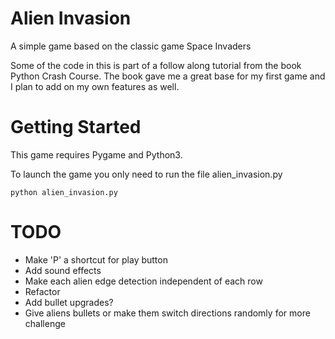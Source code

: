 # Alien Invasion

A simple game based on the classic game Space Invaders

Some of the code in this is part of a follow along tutorial from the book Python Crash Course. 
The book gave me a great base for my first game and I plan to add on my own features as well.

# Getting Started

This game requires Pygame and Python3.

To launch the game you only need to run the file alien_invasion.py
```
python alien_invasion.py
```

# TODO
* Make 'P' a shortcut for play button
* Add sound effects
* Make each alien edge detection independent of each row
* Refactor
* Add bullet upgrades?
* Give aliens bullets or make them switch directions randomly for more challenge
